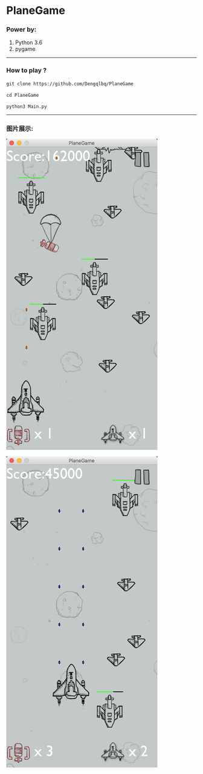 # PlaneGame

### Power by:
1. Python 3.6
2. pygame

---
### How to play ?
```
git clone https://github.com/Dengqlbq/PlaneGame
```
```
cd PlaneGame
```
```
python3 Main.py
```

---
### 图片展示:<br>

![1](https://github.com/Dengqlbq/PlaneGame/blob/master/Show/13.png)

![2](https://github.com/Dengqlbq/PlaneGame/blob/master/Show/12.png)
